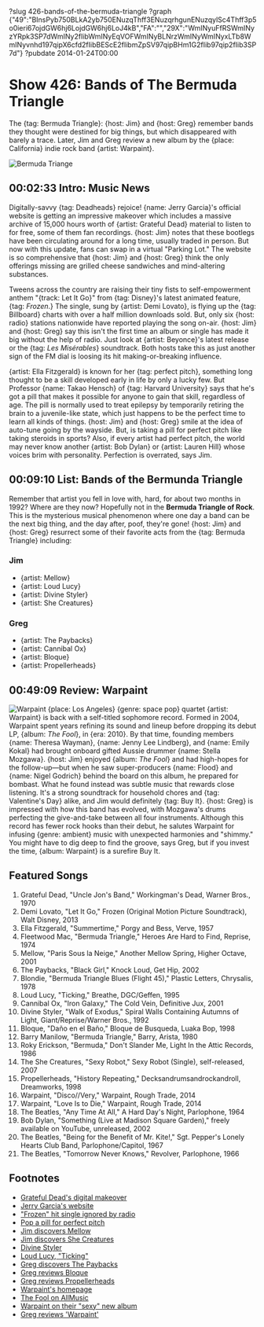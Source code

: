 ?slug 426-bands-of-the-bermuda-triangle
?graph {"49":"BInsPyb750BLkA2yb750ENuzqThff3ENuzqrhgunENuzqylSc4Thff3p5o0ieri67ojdGW6hj6LojdGW6hj6LoJ4kB","FA":"","29X":"WmINyuFfRSWmINyzYRpk3SP7dWmINy2fIibWmINyEqVOFWmINyBLNrzWmINyWmINyxLTb8WmINyvnhd197qipX6cfd2fIibBEScE2fIibmZpSV97qipBHm1G2fIib97qip2fIib3SP7d"}
?pubdate 2014-01-24T00:00

# Show 426: Bands of The Bermuda Triangle

The {tag: Bermuda Triangle}: {host: Jim} and {host: Greg} remember bands they thought were destined for big things, but which disappeared with barely a trace. Later, Jim and Greg review a new album by the {place: California} indie rock band {artist: Warpaint}.

![Bermuda Triange](https://static.soundopinions.org/images/2014/bermudatriangle.jpg)

## 00:02:33 Intro: Music News
Digitally-savvy {tag: Deadheads} rejoice! {name: Jerry Garcia}'s official website is getting an impressive makeover which includes a massive archive of 15,000 hours worth of {artist: Grateful Dead} material to listen to for free, some of them fan recordings. {host: Jim} notes that these bootlegs have been circulating around for a long time, usually traded in person. But now with this update, fans can swap in a virtual "Parking Lot." The website is so comprehensive that {host: Jim} and {host: Greg} think the only offerings missing are grilled cheese sandwiches and mind-altering substances.

Tweens across the country are raising their tiny fists to self-empowerment anthem "{track: Let It Go}" from {tag: Disney}'s latest animated feature, {tag: *Frozen*.} The single, sung by {artist: Demi Lovato}, is flying up the {tag: Billboard} charts with over a half million downloads sold. But, only six {host: radio} stations nationwide have reported playing the song on-air. {host: Jim} and {host: Greg} say this isn't the first time an album or single has made it big without the help of radio. Just look at {artist: Beyonce}'s latest release or the {tag: *Les Misérables*} soundtrack. Both hosts take this as just another sign of the FM dial is loosing its hit making-or-breaking influence.

{artist: Ella Fitzgerald} is known for her {tag: perfect pitch}, something long thought to be a skill developed early in life by only a lucky few. But Professor {name: Takao Hensch} of {tag: Harvard University} says that he's got a pill that makes it possible for anyone to gain that skill, regardless of age. The pill is normally used to treat epilepsy by temporarily retiring the brain to a juvenile-like state, which just happens to be the perfect time to learn all kinds of things. {host: Jim} and {host: Greg} smile at the idea of auto-tune going by the wayside. But, is taking a pill for perfect pitch like taking steroids in sports? Also, if every artist had perfect pitch, the world may never know another {artist: Bob Dylan} or {artist: Lauren Hill} whose voices brim with personality. Perfection is overrated, says Jim. 

## 00:09:10 List: Bands of the Bermunda Triangle
Remember that artist you fell in love with, hard, for about two months in 1992? Where are they now? Hopefully not in the **Bermuda Triangle of Rock**. This is the mysterious musical phenomenon where one day a band can be the next big thing, and the day after, poof, they're gone! {host: Jim} and {host: Greg} resurrect some of their favorite acts from the {tag: Bermuda Triangle} including:

### Jim 
- {artist: Mellow}
- {artist: Loud Lucy}
- {artist: Divine Styler}
- {artist:  She Creatures}

### Greg
- {artist: The Paybacks}
- {artist: Cannibal Ox}
- {artist: Bloque}
- {artist: Propellerheads}

## 00:49:09 Review: Warpaint
![Warpaint](https://static.soundopinions.org/assets/426/29X0.jpg)
{place: Los Angeles} {genre: space pop} quartet {artist: Warpaint} is back with a self-titled sophomore record. Formed in 2004, Warpaint spent years refining its sound and lineup before dropping its debut LP, {album: *The Fool*}, in {era: 2010}. By that time, founding members {name: Theresa Wayman}, {name: Jenny Lee Lindberg}, and {name: Emily Kokal} had brought onboard gifted Aussie drummer {name: Stella Mozgawa}. {host: Jim} enjoyed {album: *The Fool*} and had high-hopes for the follow-up—but when he saw super-producers {name: Flood} and {name: Nigel Godrich} behind the board on this album, he prepared for bombast. What he found instead was subtle music that rewards close listening. It's a strong soundtrack for household chores and {tag: Valentine's Day} alike, and Jim would definitely {tag: Buy It}. {host: Greg} is impressed with how this band has evolved, with Mozgawa's drums perfecting the give-and-take between all four instruments. Although this record has fewer rock hooks than their debut, he salutes Warpaint for infusing {genre: ambient} music with unexpected harmonies and "shimmy." You might have to dig deep to find the groove, says Greg, but if you invest the time, {album: Warpaint} is a surefire Buy It.

## Featured Songs
1. Grateful Dead, "Uncle Jon's Band," Workingman's Dead, Warner Bros., 1970
1. Demi Lovato, "Let It Go," Frozen (Original Motion Picture Soundtrack), Walt Disney, 2013
1. Ella Fitzgerald, "Summertime," Porgy and Bess, Verve, 1957
1. Fleetwood Mac, "Bermuda Triangle," Heroes Are Hard to Find, Reprise, 1974
1. Mellow, "Paris Sous la Neige," Another Mellow Spring, Higher Octave, 2001
1. The Paybacks, "Black Girl," Knock Loud, Get Hip, 2002
1. Blondie, "Bermuda Triangle Blues (Flight 45)," Plastic Letters, Chrysalis, 1978
1. Loud Lucy, "Ticking," Breathe, DGC/Geffen, 1995
1. Cannibal Ox, "Iron Galaxy," The Cold Vein, Definitive Jux, 2001
1. Divine Styler, "Walk of Exodus," Spiral Walls Containing Autumns of Light, Giant/Reprise/Warner Bros., 1992
1. Bloque, "Daño en el Baño," Bloque de Busqueda, Luaka Bop, 1998
1. Barry Manilow, "Bermuda Triangle," Barry, Arista, 1980
1. Roky Erickson, "Bermuda," Don't Slander Me, Light In the Attic Records, 1986
1. The She Creatures, "Sexy Robot," Sexy Robot (Single), self-released, 2007
1. Propellerheads, "History Repeating," Decksandrumsandrockandroll, Dreamworks, 1998
1. Warpaint, "Disco//Very," Warpaint, Rough Trade, 2014
1. Warpaint, "Love Is to Die," Warpaint, Rough Trade, 2014
1. The Beatles, "Any Time At All," A Hard Day's Night, Parlophone, 1964
1. Bob Dylan, "Something (Live at Madison Square Garden)," freely available on YouTube, unreleased, 2002
1. The Beatles, "Being for the Benefit of Mr. Kite!," Sgt. Pepper's Lonely Hearts Club Band, Parlophone/Capitol, 1967
1. The Beatles, "Tomorrow Never Knows," Revolver, Parlophone, 1966

## Footnotes
- [Grateful Dead's digital makeover](http://www.rollingstone.com/music/news/jerry-garcia-gets-a-digital-makeover-20140117)
- [Jerry Garcia's website](http://jerrygarcia.com/)
- ["Frozen" hit single ignored by radio](http://www.billboard.com/biz/articles/news/radio/5876982/frozen-the-no-1-album-thats-been-ignored-by-radio)
- [Pop a pill for perfect pitch](http://www.npr.org/2014/01/04/259552442/want-perfect-pitch-you-could-pop-a-pill-for-that)
- [Jim discovers Mellow](http://www.jimdero.com/News2001/NewsSXSW2mar19.htm)
- [Jim discovers She Creatures](http://www.jimdero.com/News%202009/SXSWFemme.htm)
- [Divine Styler](http://www.allmusic.com/artist/divine-styler-mn0000178513)
- [Loud Lucy, "Ticking"](http://www.youtube.com/watch?v=iTGtcLZkU9c)
- [Greg discovers The Paybacks](http://articles.chicagotribune.com/2007-03-09/entertainment/0703080409_1_band-southwest-music-self-releasing)
- [Greg reviews Bloque](http://articles.chicagotribune.com/1998-10-11/news/9810110275_1_bloque-rock-en-espanol-bands-luaka-bop)
- [Greg reviews Propellerheads](http://articles.chicagotribune.com/1998-04-26/news/9804260375_1_la-soul-jungle-brothers-shirley-bassey)
- [Warpaint's homepage](http://warpaintwarpaint.com/)
- [The Fool on AllMusic](http://www.allmusic.com/album/the-fool-mw0002048627)
- [Warpaint on their "sexy" new album](http://www.theguardian.com/music/2014/jan/11/warpaint-sexy-new-album)
- [Greg reviews 'Warpaint'](http://www.chicagotribune.com/entertainment/music/turnitup/chi-warpaint-review-kot-20140121,0,5729270.column)
